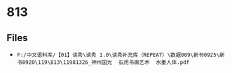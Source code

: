 # 813

## Files

- `F:/中文语料库/【01】读秀\读秀 1.0\读秀补充库（REPEAT）\数据009\新书0925\新书0920\119\813\11981326_神州国光  石虎书画艺术  水墨人体.pdf`
